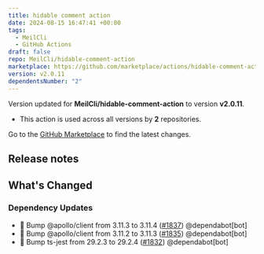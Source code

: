 ```yaml
---
title: hidable comment action
date: 2024-08-15 16:47:41 +00:00
tags:
  - MeilCli
  - GitHub Actions
draft: false
repo: MeilCli/hidable-comment-action
marketplace: https://github.com/marketplace/actions/hidable-comment-action
version: v2.0.11
dependentsNumber: "2"
---
```



Version updated for **MeilCli/hidable-comment-action** to version **v2.0.11**.
- This action is used across all versions by **2** repositories.

Go to the [GitHub Marketplace](https://github.com/marketplace/actions/hidable-comment-action) to find the latest changes.

## Release notes

## What's Changed
### Dependency Updates
- :green_book: Bump @apollo/client from 3.11.3 to 3.11.4 ([#1837](https://github.com/MeilCli/hidable-comment-action/pull/1837)) @dependabot[bot]
- :green_book: Bump @apollo/client from 3.11.2 to 3.11.3 ([#1835](https://github.com/MeilCli/hidable-comment-action/pull/1835)) @dependabot[bot]
- :green_book: Bump ts-jest from 29.2.3 to 29.2.4 ([#1832](https://github.com/MeilCli/hidable-comment-action/pull/1832)) @dependabot[bot]
